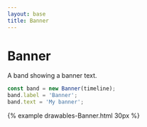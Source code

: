 ```yaml
---
layout: base
title: Banner
---
```


# Banner

A band showing a banner text.

```javascript
const band = new Banner(timeline);
band.label = 'Banner';
band.text = 'My banner';
```

{% example drawables-Banner.html 30px %}

